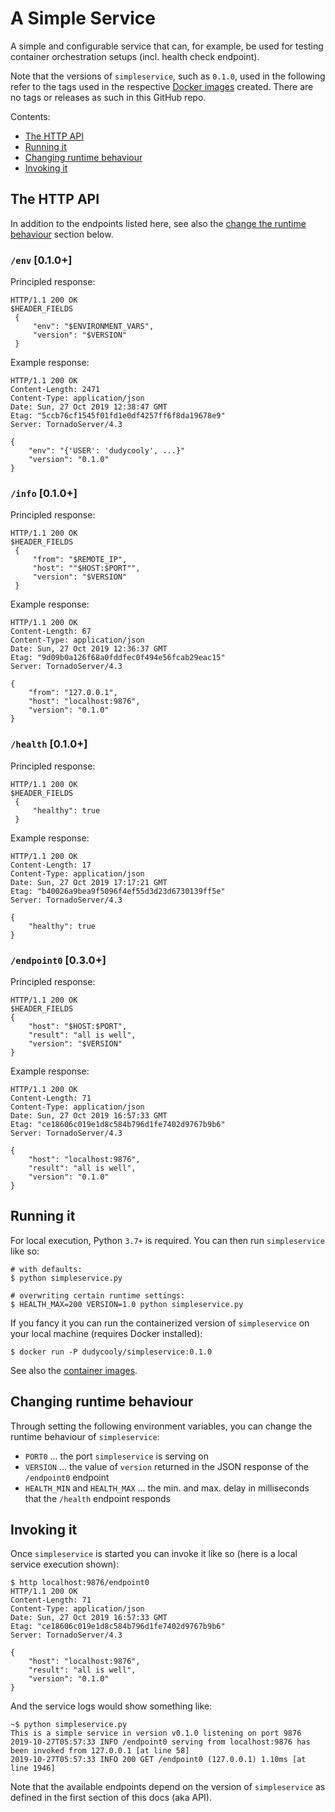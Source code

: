 # A Simple Service

A simple and configurable service that can, for example, be used for testing container orchestration setups (incl. health check endpoint).

Note that the versions of `simpleservice`, such as `0.1.0`, used in the following refer to the tags used in the respective [Docker images](https://hub.docker.com/r/docker4jp/simpleservice/tags/) created. There are no tags or releases as such in this GitHub repo.

Contents:

- [The HTTP API](#the-http-api)
- [Running it](#running-it)
- [Changing runtime behaviour](#changing-runtime-behaviour)
- [Invoking it](#invoking-it)

## The HTTP API

In addition to the endpoints listed here, see also the [change the runtime behaviour](#changing-runtime-behaviour) section below. 

### `/env` [0.1.0+]

Principled response:

    HTTP/1.1 200 OK
    $HEADER_FIELDS
     {
         "env": "$ENVIRONMENT_VARS",
         "version": "$VERSION"
     }

Example response:

    HTTP/1.1 200 OK
    Content-Length: 2471
    Content-Type: application/json
    Date: Sun, 27 Oct 2019 12:38:47 GMT
    Etag: "5ccb76cf1545f01fd1e0df4257ff6f8da19678e9"
    Server: TornadoServer/4.3

    {
        "env": "{'USER': 'dudycooly', ...}"
        "version": "0.1.0"
    }    

### `/info` [0.1.0+]

Principled response:

    HTTP/1.1 200 OK
    $HEADER_FIELDS
     {
         "from": "$REMOTE_IP",
         "host": ""$HOST:$PORT"",
         "version": "$VERSION"
     }

Example response:

    HTTP/1.1 200 OK
    Content-Length: 67
    Content-Type: application/json
    Date: Sun, 27 Oct 2019 12:36:37 GMT
    Etag: "9d09b0a126f68a0fddfec0f494e56fcab29eac15"
    Server: TornadoServer/4.3

    {
        "from": "127.0.0.1",
        "host": "localhost:9876",
        "version": "0.1.0"
    }


### `/health` [0.1.0+]

Principled response:

    HTTP/1.1 200 OK
    $HEADER_FIELDS
     {
         "healthy": true
     }

Example response:

    HTTP/1.1 200 OK
    Content-Length: 17
    Content-Type: application/json
    Date: Sun, 27 Oct 2019 17:17:21 GMT
    Etag: "b40026a9bea9f5096f4ef55d3d23d6730139ff5e"
    Server: TornadoServer/4.3

    {
        "healthy": true
    }

### `/endpoint0` [0.3.0+]

Principled response:

    HTTP/1.1 200 OK
    $HEADER_FIELDS
    {
        "host": "$HOST:$PORT",
        "result": "all is well",
        "version": "$VERSION"
    }

Example response:

    HTTP/1.1 200 OK
    Content-Length: 71
    Content-Type: application/json
    Date: Sun, 27 Oct 2019 16:57:33 GMT
    Etag: "ce18606c019e1d8c584b796d1fe7402d9767b9b6"
    Server: TornadoServer/4.3

    {
        "host": "localhost:9876",
        "result": "all is well",
        "version": "0.1.0"
    }

## Running it

For local execution, Python `3.7+` is required. You can then run `simpleservice` like so:

    # with defaults:
    $ python simpleservice.py

    # overwriting certain runtime settings:
    $ HEALTH_MAX=200 VERSION=1.0 python simpleservice.py

If you fancy it you can run the containerized version of `simpleservice` on your local machine (requires Docker installed):

    $ docker run -P dudycooly/simpleservice:0.1.0

See also the [container images](https://hub.docker.com/r/docker4jp/simpleservice/tags/).


## Changing runtime behaviour

Through setting the following environment variables, you can change the runtime behaviour of `simpleservice`:

- `PORT0` ... the port `simpleservice` is serving on
- `VERSION` ... the value of `version` returned in the JSON response of the `/endpoint0` endpoint
- `HEALTH_MIN` and `HEALTH_MAX` ... the min. and max. delay in milliseconds that the `/health` endpoint responds

## Invoking it

Once `simpleservice` is started you can invoke it like so (here is a local service execution shown):

    $ http localhost:9876/endpoint0
    HTTP/1.1 200 OK
    Content-Length: 71
    Content-Type: application/json
    Date: Sun, 27 Oct 2019 16:57:33 GMT
    Etag: "ce18606c019e1d8c584b796d1fe7402d9767b9b6"
    Server: TornadoServer/4.3

    {
        "host": "localhost:9876",
        "result": "all is well",
        "version": "0.1.0"
    }

And the service logs would show something like:

    ~$ python simpleservice.py
    This is a simple service in version v0.1.0 listening on port 9876
    2019-10-27T05:57:33 INFO /endpoint0 serving from localhost:9876 has been invoked from 127.0.0.1 [at line 58]
    2019-10-27T05:57:33 INFO 200 GET /endpoint0 (127.0.0.1) 1.10ms [at line 1946]

Note that the available endpoints depend on the version of `simpleservice` as defined in the first section of this docs (aka API).
